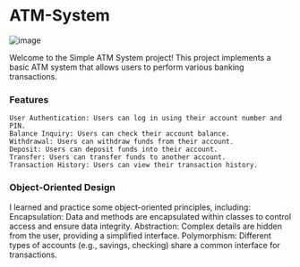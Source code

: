 # ATM-System
![image](https://github.com/HIS-MOHAMMED/ATM-System/assets/138883671/aa92a532-78df-4541-9db5-dc9d5298c239)

Welcome to the Simple ATM System project! This project implements a basic ATM system that allows users to perform various banking transactions.

### Features ###
    User Authentication: Users can log in using their account number and PIN.
    Balance Inquiry: Users can check their account balance.
    Withdrawal: Users can withdraw funds from their account.
    Deposit: Users can deposit funds into their account.
    Transfer: Users can transfer funds to another account.
    Transaction History: Users can view their transaction history.

### Object-Oriented Design ###
I learned and practice some object-oriented principles, including:
    Encapsulation: Data and methods are encapsulated within classes to control access and ensure data integrity.
    Abstraction: Complex details are hidden from the user, providing a simplified interface.
    Polymorphism: Different types of accounts (e.g., savings, checking) share a common interface for transactions.
